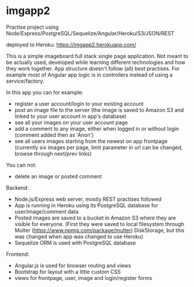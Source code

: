 # imgapp2
Practise project using Node/Express/PostgreSQL/Sequelize/Angular/Heroku/S3/JSON/REST

deployed to Heroku: https://imgapp2.herokuapp.com/

This is a simple imageboard full stack single page application. Not meant to be actually used, developed while learning different technologies and how they work together. App structure doesn't follow (all) best practises. For example most of Angular app logic is in controllers instead of using a service/factory.

In this app you can for example:
- register a user account/login to your existing account
- post an image file to the server (the image is saved to Amazon S3 and linked to your user account in app's database)
- see all your images on your user account page
- add a comment to any image, either when logged in or without login (comment added then as 'Anon')
- see all users images starting from the newest on app frontpage (currently six images per page, limit parameter in url can be changed, browse through next/prev links)

You can not:
- delete an image or posted comment


Backend:
- Node.js/Express web server, mostly REST practises followed
- App is running in Heroku using its PostgreSQL database for user/image/comment data
- Posted images are saved to a bucket in Amazon S3 where they are visible for everyone. (First they were saved to local filesystem through Multer (https://www.npmjs.com/package/multer) DiskStorage, but this was changed when app was changed to use Heroku)
- Sequelize ORM is used with PostgreSQL database

Frontend:
- Angular.js is used for browser routing and views
- Bootstrap for layout with a little custom CSS
- views for frontpage, user, image and login/register forms
